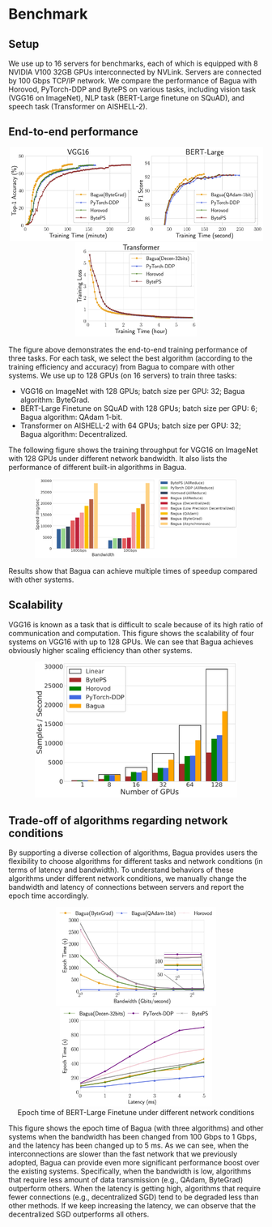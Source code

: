 # Benchmark

## Setup

We use up to 16 servers for benchmarks, each of which is equipped with 8 NVIDIA V100 32GB GPUs interconnected by NVLink. Servers are connected by 100 Gbps TCP/IP network. We compare the performance of Bagua with Horovod, PyTorch-DDP and BytePS on various tasks, including vision task (VGG16 on ImageNet), NLP task (BERT-Large finetune on SQuAD), and speech task (Transformer on AISHELL-2).

## End-to-end performance

<center>
    <img src="./figures/e2e_vgg16.png" width="251"/><img src="./figures/e2e_bert-large.png" width="250"/><img src="./figures/e2e_transformer.png" width="241"/>
</center>

The figure above demonstrates the end-to-end training performance of three tasks. For each task, we select the best algorithm (according to the training efficiency and accuracy) from Bagua to compare with other systems. We use up to 128 GPUs (on 16 servers) to train three tasks:
- VGG16 on ImageNet with 128 GPUs; batch size per GPU: 32; Bagua algorithm: ByteGrad.
- BERT-Large Finetune on SQuAD with 128 GPUs; batch size per GPU: 6; Bagua algorithm: QAdam 1-bit.
- Transformer on AISHELL-2 with 64 GPUs; batch size per GPU: 32; Bagua algorithm: Decentralized.

The following figure shows the training throughput for VGG16 on ImageNet with 128 GPUs under different network bandwidth. It also lists the performance of different built-in algorithms in Bagua.

<center>
    <img src="./figures/e2e_vgg16_128.png" width="400"/>
</center>

Results show that Bagua can achieve multiple times of speedup compared with other systems.

## Scalability

VGG16 is known as a task that is difficult to scale because of its high ratio of communication and computation. This figure shows the scalability of four systems on VGG16 with up to 128 GPUs. We can see that Bagua achieves obviously higher scaling efficiency than other systems.

<center>
    <img src="./figures/scalability_vgg16.png" width="400"/>
</center>


## Trade-off of algorithms regarding network conditions

By supporting a diverse collection of algorithms, Bagua provides users the flexibility to choose algorithms for different tasks and network conditions (in terms of latency and bandwidth). To understand behaviors of these algorithms under different network conditions, we manually change the bandwidth and latency of connections between servers and report the epoch time accordingly.


<center>
    <img src="./figures/tradeoff_network_bert-large-bandwidth.png" width="316"/><img src="./figures/tradeoff_network_bert-large-latency.png" width="300"/>
    <figcaption>Epoch time of BERT-Large Finetune under different network conditions</figcaption>
</center>

This figure shows the epoch time of Bagua (with three algorithms) and other systems when the bandwidth has been changed from 100 Gbps to 1 Gbps, and the latency has been changed up to 5 ms. As we can see, when the interconnections are slower than the fast network that we previously adopted, Bagua can provide even more significant performance boost over the existing systems. Specifically, when the bandwidth is low, algorithms that require less amount of data transmission (e.g., QAdam, ByteGrad) outperform others. When the latency is getting high, algorithms that require fewer connections (e.g., decentralized SGD) tend to be degraded less than other methods. If we keep increasing the latency, we can observe that the decentralized SGD outperforms all others.




